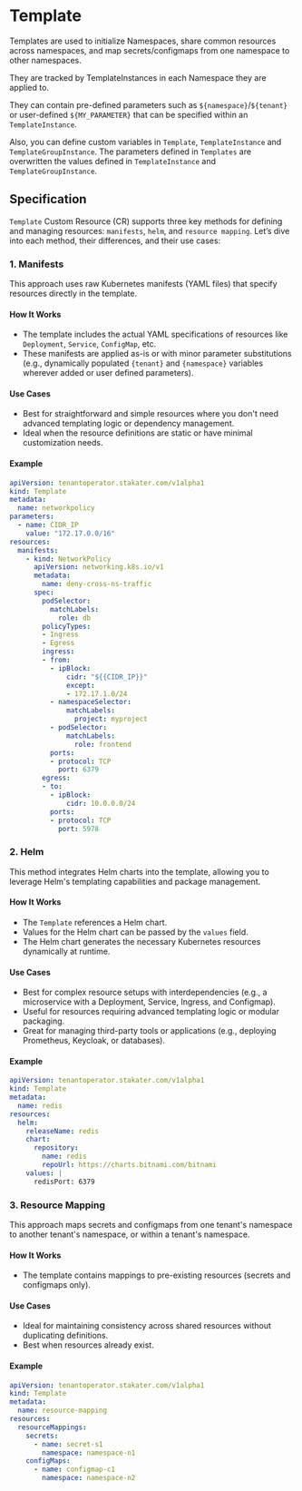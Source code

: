 # Template

Templates are used to initialize Namespaces, share common resources across namespaces, and map secrets/configmaps from one namespace to other namespaces.

They are tracked by TemplateInstances in each Namespace they are applied to.

They can contain pre-defined parameters such as `${namespace}`/`${tenant}` or user-defined `${MY_PARAMETER}` that can be specified within an `TemplateInstance`.

Also, you can define custom variables in `Template`, `TemplateInstance` and `TemplateGroupInstance`. The parameters defined in `Templates` are overwritten the values defined in `TemplateInstance` and `TemplateGroupInstance`.

## Specification

`Template` Custom Resource (CR) supports three key methods for defining and managing resources: `manifests`, `helm`, and `resource mapping`. Let’s dive into each method, their differences, and their use cases:

### 1. Manifests

This approach uses raw Kubernetes manifests (YAML files) that specify resources directly in the template.

#### How It Works

* The template includes the actual YAML specifications of resources like `Deployment`, `Service`, `ConfigMap`, etc.
* These manifests are applied as-is or with minor parameter substitutions (e.g., dynamically populated `{tenant}` and `{namespace}` variables wherever added or user defined parameters).

#### Use Cases

* Best for straightforward and simple resources where you don't need advanced templating logic or dependency management.
* Ideal when the resource definitions are static or have minimal customization needs.

#### Example

```yaml
apiVersion: tenantoperator.stakater.com/v1alpha1
kind: Template
metadata:
  name: networkpolicy
parameters:
  - name: CIDR_IP
    value: "172.17.0.0/16"
resources:
  manifests:
    - kind: NetworkPolicy
      apiVersion: networking.k8s.io/v1
      metadata:
        name: deny-cross-ns-traffic
      spec:
        podSelector:
          matchLabels:
            role: db
        policyTypes:
        - Ingress
        - Egress
        ingress:
        - from:
          - ipBlock:
              cidr: "${{CIDR_IP}}"
              except:
              - 172.17.1.0/24
          - namespaceSelector:
              matchLabels:
                project: myproject
          - podSelector:
              matchLabels:
                role: frontend
          ports:
          - protocol: TCP
            port: 6379
        egress:
        - to:
          - ipBlock:
              cidr: 10.0.0.0/24
          ports:
          - protocol: TCP
            port: 5978
```

### 2. Helm

This method integrates Helm charts into the template, allowing you to leverage Helm's templating capabilities and package management.

#### How It Works

* The `Template` references a Helm chart.
* Values for the Helm chart can be passed by the `values` field.
* The Helm chart generates the necessary Kubernetes resources dynamically at runtime.

#### Use Cases

* Best for complex resource setups with interdependencies (e.g., a microservice with a Deployment, Service, Ingress, and Configmap).
* Useful for resources requiring advanced templating logic or modular packaging.
* Great for managing third-party tools or applications (e.g., deploying Prometheus, Keycloak, or databases).

#### Example

```yaml
apiVersion: tenantoperator.stakater.com/v1alpha1
kind: Template
metadata:
  name: redis
resources:
  helm:
    releaseName: redis
    chart:
      repository:
        name: redis
        repoUrl: https://charts.bitnami.com/bitnami
    values: |
      redisPort: 6379
```

### 3. Resource Mapping

This approach maps secrets and configmaps from one tenant's namespace to another tenant's namespace, or within a tenant's namespace.

#### How It Works

* The template contains mappings to pre-existing resources (secrets and configmaps only).

#### Use Cases

* Ideal for maintaining consistency across shared resources without duplicating definitions.
* Best when resources already exist.

#### Example

```yaml
apiVersion: tenantoperator.stakater.com/v1alpha1
kind: Template
metadata:
  name: resource-mapping
resources:
  resourceMappings:
    secrets:
      - name: secret-s1
        namespace: namespace-n1
    configMaps:
      - name: configmap-c1
        namespace: namespace-n2
```
